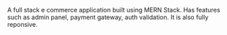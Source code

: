 A full stack e commerce application built using MERN Stack. Has features such as admin panel, payment gateway, auth validation. It is also fully reponsive.
